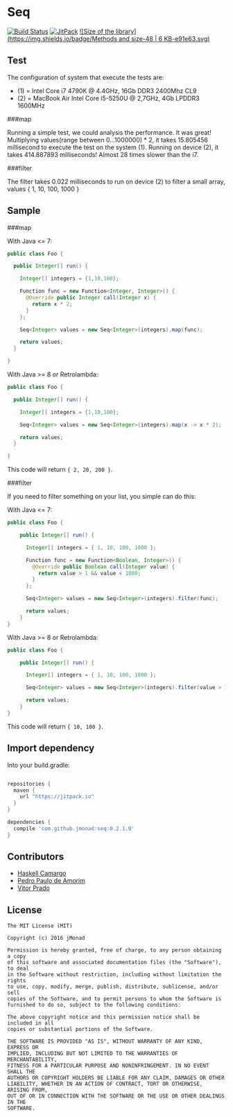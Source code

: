 # Seq

[![Build Status](https://travis-ci.org/jmonad/seq.svg?branch=master)](https://travis-ci.org/jmonad/seq)
[![JitPack](https://img.shields.io/badge/JitPack-0.2.1.0-blue.svg)](https://jitpack.io/#jmonad/seq)
[![Size of the library](https://img.shields.io/badge/Methods and size-48 | 6 KB-e91e63.svg)](http://www.methodscount.com/?lib=com.github.jmonad%3Aseq%3A0.2.1.0)

Test
----

The configuration of system that execute the tests are:

* (1) = Intel Core i7 4790K @ 4.4GHz, 16Gb DDR3 2400Mhz CL9
* (2) = MacBook Air Intel Core i5-5250U @ 2,7GHz, 4Gb LPDDR3 1600MHz

###map

Running a simple test, we could analysis the performance. It was great! Multiplying
values(range between 0...1000000) * 2, it takes 15.805456 millisecond to execute the
 test on the system (1). Running on device (2), it takes 414.887893 milliseconds!
 Almost 28 times slower than the i7.

###filter

The filter takes 0.022 milliseconds to run on device (2) to filter a small array, values { 1, 10, 100, 1000 }

Sample
------

###map

With Java <= 7:

```java
public class Foo {

  public Integer[] run() {

    Integer[] integers = {1,10,100};

    Function func = new Function<Integer, Integer>() {
      @Override public Integer call(Integer x) {
        return x * 2;
      }
    };

    Seq<Integer> values = new Seq<Integer>(integers).map(func);

    return values;
  }

}
```

With Java >= 8 or Retrolambda:

```java
public class Foo {

  public Integer[] run() {

    Integer[] integers = {1,10,100};

    Seq<Integer> values = new Seq<Integer>(integers).map(x -> x * 2);

    return values;
  }

}
```

This code will return `{ 2, 20, 200 }`.

###filter

If you need to filter something on your list, you simple can do this:

With Java <= 7:

```java
public class Foo {

    public Integer[] run() {

      Integer[] integers = { 1, 10, 100, 1000 };

      Function func = new Function<Boolean, Integer>() {
        @Override public Boolean call(Integer value) {
          return value > 1 && value < 1000;
        }
      };

      Seq<Integer> values = new Seq<Integer>(integers).filter(func);

      return values;
    }
}
```

With Java >= 8 or Retrolambda:

```java
public class Foo {

    public Integer[] run() {

      Integer[] integers = { 1, 10, 100, 1000 };

      Seq<Integer> values = new Seq<Integer>(integers).filter(value > 1 && value < 1000);

      return values;
    }
}
```

This code will return `{ 10, 100 }`.

Import dependency
--------------------------------

Into your build.gradle:

```groovy

repositories {
  maven {
    url "https://jitpack.io"
  }
}

dependencies {
  compile 'com.github.jmonad:seq:0.2.1.0'
}
```

Contributors
------------

* [Haskell Camargo][10]
* [Pedro Paulo de Amorim][11]
* [Vitor Prado][12]

License
-------

```
The MIT License (MIT)

Copyright (c) 2016 jMonad

Permission is hereby granted, free of charge, to any person obtaining a copy
of this software and associated documentation files (the "Software"), to deal
in the Software without restriction, including without limitation the rights
to use, copy, modify, merge, publish, distribute, sublicense, and/or sell
copies of the Software, and to permit persons to whom the Software is
furnished to do so, subject to the following conditions:

The above copyright notice and this permission notice shall be included in all
copies or substantial portions of the Software.

THE SOFTWARE IS PROVIDED "AS IS", WITHOUT WARRANTY OF ANY KIND, EXPRESS OR
IMPLIED, INCLUDING BUT NOT LIMITED TO THE WARRANTIES OF MERCHANTABILITY,
FITNESS FOR A PARTICULAR PURPOSE AND NONINFRINGEMENT. IN NO EVENT SHALL THE
AUTHORS OR COPYRIGHT HOLDERS BE LIABLE FOR ANY CLAIM, DAMAGES OR OTHER
LIABILITY, WHETHER IN AN ACTION OF CONTRACT, TORT OR OTHERWISE, ARISING FROM,
OUT OF OR IN CONNECTION WITH THE SOFTWARE OR THE USE OR OTHER DEALINGS IN THE
SOFTWARE.
```

[10]: https://github.com/haskellcamargo
[11]: https://github.com/ppamorim
[12]: https://github.com/vitorprado
